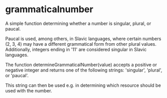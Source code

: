 # grammaticalnumber
A simple function determining whether a number is singular, plural, or paucal. 

Paucal is used, among others, in Slavic languages, where certain numbers (2, 3, 4) may have a different grammatical form from other plural values. Additionally, integers ending in '11' are considered singular in Slavic languages.

The function determineGrammaticalNumber(value) accepts a positive or negative integer and returns one of the following strings: 'singular', 'plural', or 'paucal'.

This string can then be used e.g. in determining which resource should be used with the number.
